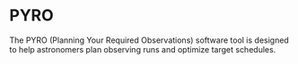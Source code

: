 PYRO
====

The PYRO (Planning Your Required Observations) software tool is designed to help astronomers plan observing runs and optimize target schedules.
